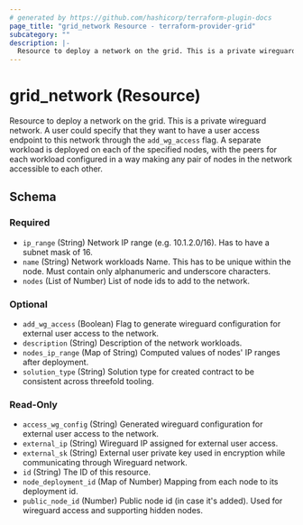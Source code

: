 ```yaml
---
# generated by https://github.com/hashicorp/terraform-plugin-docs
page_title: "grid_network Resource - terraform-provider-grid"
subcategory: ""
description: |-
  Resource to deploy a network on the grid. This is a private wireguard network. A user could specify that they want to have a user access endpoint to this network through the add_wg_access flag. A separate workload is deployed on each of the specified nodes, with the peers for each workload configured in a way making any pair of nodes in the network accessible to each other.
---
```


# grid_network (Resource)

Resource to deploy a network on the grid. This is a private wireguard network. A user could specify that they want to have a user access endpoint to this network through the `add_wg_access` flag. A separate workload is deployed on each of the specified nodes, with the peers for each workload configured in a way making any pair of nodes in the network accessible to each other.

<!-- schema generated by tfplugindocs -->
## Schema

### Required

- `ip_range` (String) Network IP range (e.g. 10.1.2.0/16). Has to have a subnet mask of 16.
- `name` (String) Network workloads Name.  This has to be unique within the node. Must contain only alphanumeric and underscore characters.
- `nodes` (List of Number) List of node ids to add to the network.

### Optional

- `add_wg_access` (Boolean) Flag to generate wireguard configuration for external user access to the network.
- `description` (String) Description of the network workloads.
- `nodes_ip_range` (Map of String) Computed values of nodes' IP ranges after deployment.
- `solution_type` (String) Solution type for created contract to be consistent across threefold tooling.

### Read-Only

- `access_wg_config` (String) Generated wireguard configuration for external user access to the network.
- `external_ip` (String) Wireguard IP assigned for external user access.
- `external_sk` (String) External user private key used in encryption while communicating through Wireguard network.
- `id` (String) The ID of this resource.
- `node_deployment_id` (Map of Number) Mapping from each node to its deployment id.
- `public_node_id` (Number) Public node id (in case it's added). Used for wireguard access and supporting hidden nodes.
